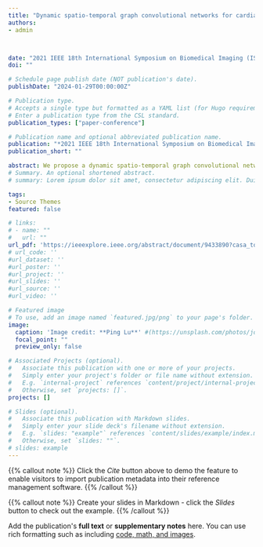 ```yaml
---
title: "Dynamic spatio-temporal graph convolutional networks for cardiac motion analysis"
authors:
- admin 



date: "2021 IEEE 18th International Symposium on Biomedical Imaging (ISBI)"
doi: ""

# Schedule page publish date (NOT publication's date).
publishDate: "2024-01-29T00:00:00Z"

# Publication type.
# Accepts a single type but formatted as a YAML list (for Hugo requirements).
# Enter a publication type from the CSL standard.
publication_types: ["paper-conference"]

# Publication name and optional abbreviated publication name.
publication: "*2021 IEEE 18th International Symposium on Biomedical Imaging (ISBI)*"
publication_short: ""

abstract: We propose a dynamic spatio-temporal graph convolutional network (DST-GCN) approach to learn the left ventricular (LV) motion patterns from cardiac MR cine images. We represent the myocardial geometry using a graph that is constructed from sample nodes on endo- and epicardial contours. The DST-GCN follows an encoder-decoder framework. The encoder accepts a given cardiac motion represented by a sequence of ST-GCN. The decoder employs a graph-based gated recurrent unit (G-GRU) to predict future cardiac motion. We show that the DST-GCN can automatically quantify the spatio-temporal patterns in cardiac MR that characterise cardiac motion. Experiments are performed on the UK Biobank dataset. We compare four methods from two architecture variances. Experiments show that the proposed method inputting node velocities with residual connection in the decoder outperform others, and achieves a mean squared error of 0.135 pixel between the ground truth node locations and our prediction.
# Summary. An optional shortened abstract.
# summary: Lorem ipsum dolor sit amet, consectetur adipiscing elit. Duis posuere tellus ac convallis placerat. Proin tincidunt magna sed ex sollicitudin condimentum.

tags:
- Source Themes
featured: false

# links:
# - name: ""
#   url: ""
url_pdf: 'https://ieeexplore.ieee.org/abstract/document/9433890?casa_token=eEipFeM73qwAAAAA:HKp7a8duoq4xcLM9Til_pAPHc1UFktJpYWMxQCQAwOZPQLm5swDwxCOYCRkEsz1lerQJLWY' 
# url_code: ''
#url_dataset: ''
#url_poster: ''
#url_project: ''
#url_slides: ''
#url_source: ''
#url_video: ''

# Featured image
# To use, add an image named `featured.jpg/png` to your page's folder. 
image:
  caption: 'Image credit: **Ping Lu**' #(https://unsplash.com/photos/jdD8gXaTZsc)'
  focal_point: ""
  preview_only: false

# Associated Projects (optional).
#   Associate this publication with one or more of your projects.
#   Simply enter your project's folder or file name without extension.
#   E.g. `internal-project` references `content/project/internal-project/index.md`.
#   Otherwise, set `projects: []`.
projects: []

# Slides (optional).
#   Associate this publication with Markdown slides.
#   Simply enter your slide deck's filename without extension.
#   E.g. `slides: "example"` references `content/slides/example/index.md`.
#   Otherwise, set `slides: ""`.
# slides: example
---
```


{{% callout note %}}
Click the *Cite* button above to demo the feature to enable visitors to import publication metadata into their reference management software.
{{% /callout %}}

{{% callout note %}}
Create your slides in Markdown - click the *Slides* button to check out the example.
{{% /callout %}}

Add the publication's **full text** or **supplementary notes** here. You can use rich formatting such as including [code, math, and images](https://docs.hugoblox.com/content/writing-markdown-latex/).
